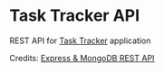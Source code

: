 # Task Tracker API

REST API for [Task Tracker](https://github.com/iamudyavar/react-task-tracker) application

Credits: [Express & MongoDB REST API](https://www.youtube.com/watch?v=-0exw-9YJBo)
